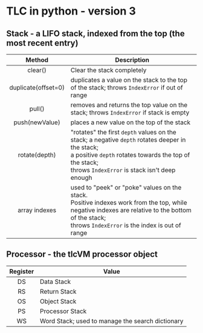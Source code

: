 # TLC in python - version 3 #
## Stack - a LIFO stack, indexed from the top (the most recent entry) ##
|Method|Description|
|:-:|-|
|clear()|Clear the stack completely|
|duplicate(offset=0)|duplicates a value on the stack to the top of the stack; throws `IndexError` if out of range|
|pull()|removes and returns the top value on the stack; throws `IndexError` if stack is empty|
|push(newValue)|places a new value on the top of the stack|
|rotate(depth)|"rotates" the first `depth` values on the stack; a negative `depth` rotates deeper in the stack;<br/>a positive `depth` rotates towards the top of the stack;<br/>throws `IndexError` is stack isn't deep enough|
|array indexes|used to "peek" or "poke" values on the stack.<br/>Positive indexes work from the top, while negative indexes are relative to the bottom of the stack;<br/>throws `IndexError` is the index is out of range|

## Processor - the tlcVM processor object ##
|Register|Value|
|:-:|-|
|DS|Data Stack|
|RS|Return Stack|
|OS|Object Stack|
|PS|Processor Stack|
|WS|Word Stack; used to manage the search dictionary|
